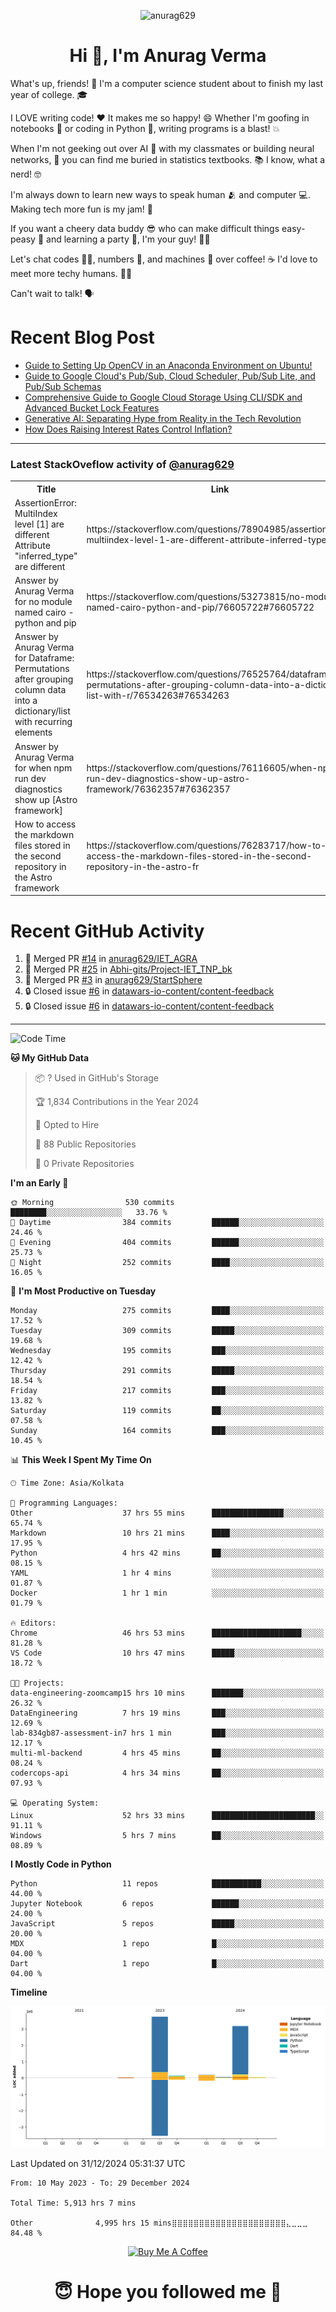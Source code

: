 

<p align="center"> <img src="https://komarev.com/ghpvc/?username=anurag629&label=Profile%20views&color=0e75b6&style=flat" alt="anurag629" /> </p>

<h1 align="center">Hi 👋, I'm Anurag Verma</h1>

What's up, friends! 👋 I'm a computer science student about to finish my last year of college. 🎓

I LOVE writing code! ❤️ It makes me so happy! 😄 Whether I'm goofing in notebooks 📓 or coding in Python 🐍, writing programs is a blast! 💥

When I'm not geeking out over AI 🤖 with my classmates or building neural networks, 🧠 you can find me buried in statistics textbooks. 📚 I know, what a nerd! 🤓

I'm always down to learn new ways to speak human 🫂 and computer 💻. Making tech more fun is my jam! 🍇

If you want a cheery data buddy 😎 who can make difficult things easy-peasy 🥝 and learning a party 🎉, I'm your guy! 🙋‍♂️

Let's chat codes 👨‍💻, numbers 🧮, and machines 🤖 over coffee! ☕ I'd love to meet more techy humans. 💁‍♂️

Can't wait to talk! 🗣️

# Recent Blog Post

<!-- BLOG-POST-LIST:START -->
- [Guide to Setting Up OpenCV in an Anaconda Environment on Ubuntu!](https://codercops.tech/blog/computer-vision-bootcamp/Guide-to-Setting-Up-OpenCV-in-an-Anaconda-Environment-on-Ubuntu!)
- [Guide to Google Cloud&#39;s Pub/Sub, Cloud Scheduler, Pub/Sub Lite, and Pub/Sub Schemas](https://codercops.tech/blog/google-cloud/Google-Clouds-Pub-Sub-Cloud-Scheduler-Pub-Sub-Lite-and-Pub-Sub-Schemas)
- [Comprehensive Guide to Google Cloud Storage Using CLI/SDK and Advanced Bucket Lock Features](https://codercops.tech/blog/google-cloud/Google-Cloud-Storage-Using-CLI-SDK-and-Advanced-Bucket-Lock-Features)
- [Generative AI: Separating Hype from Reality in the Tech Revolution](https://codercops.tech/blog/tech-latest-updates/generative-ai-seperating-hype-from-reality-in-the-tech-revolution)
- [How Does Raising Interest Rates Control Inflation?](https://codercops.tech/blog/startup-unicorn/how-does-raising-interest-rates-control-inflation)
<!-- BLOG-POST-LIST:END -->

---

### Latest StackOveflow activity of [@anurag629](https://github.com/anurag629)
<table>
  <tr><th>Title</th><th>Link</th></tr>
  <!-- STACKOVERFLOW:START --><tr><td>AssertionError: MultiIndex level [1] are different Attribute &quot;inferred_type&quot; are different</td><td>https://stackoverflow.com/questions/78904985/assertionerror-multiindex-level-1-are-different-attribute-inferred-type-are</td></tr><tr><td>Answer by Anurag Verma for no module named cairo - python and pip</td><td>https://stackoverflow.com/questions/53273815/no-module-named-cairo-python-and-pip/76605722#76605722</td></tr><tr><td>Answer by Anurag Verma for Dataframe: Permutations after grouping column data into a dictionary/list with recurring elements</td><td>https://stackoverflow.com/questions/76525764/dataframe-permutations-after-grouping-column-data-into-a-dictionary-list-with-r/76534263#76534263</td></tr><tr><td>Answer by Anurag Verma for when npm run dev diagnostics show up [Astro framework]</td><td>https://stackoverflow.com/questions/76116605/when-npm-run-dev-diagnostics-show-up-astro-framework/76362357#76362357</td></tr><tr><td>How to access the markdown files stored in the second repository in the Astro framework</td><td>https://stackoverflow.com/questions/76283717/how-to-access-the-markdown-files-stored-in-the-second-repository-in-the-astro-fr</td></tr><!-- STACKOVERFLOW:END -->
</table>

# Recent GitHub Activity
<!--START_SECTION:activity-->
1. 🎉 Merged PR [#14](https://github.com/anurag629/IET_AGRA/pull/14) in [anurag629/IET_AGRA](https://github.com/anurag629/IET_AGRA)
2. 🎉 Merged PR [#25](https://github.com/Abhi-gits/Project-IET_TNP_bk/pull/25) in [Abhi-gits/Project-IET_TNP_bk](https://github.com/Abhi-gits/Project-IET_TNP_bk)
3. 🎉 Merged PR [#3](https://github.com/anurag629/StartSphere/pull/3) in [anurag629/StartSphere](https://github.com/anurag629/StartSphere)
4. 🔒 Closed issue [#6](https://github.com/datawars-io-content/content-feedback/issues/6) in [datawars-io-content/content-feedback](https://github.com/datawars-io-content/content-feedback)
5. 🔒 Closed issue [#6](https://github.com/datawars-io-content/content-feedback/issues/6) in [datawars-io-content/content-feedback](https://github.com/datawars-io-content/content-feedback)
<!--END_SECTION:activity-->

---

<!--START_SECTION:waka-->
![Code Time](http://img.shields.io/badge/Code%20Time-5%2C913%20hrs%207%20mins-blue)

**🐱 My GitHub Data** 

> 📦 ? Used in GitHub's Storage 
 > 
> 🏆 1,834 Contributions in the Year 2024
 > 
> 💼 Opted to Hire
 > 
> 📜 88 Public Repositories 
 > 
> 🔑 0 Private Repositories 
 > 
**I'm an Early 🐤** 

```text
🌞 Morning                530 commits         ████████░░░░░░░░░░░░░░░░░   33.76 % 
🌆 Daytime                384 commits         ██████░░░░░░░░░░░░░░░░░░░   24.46 % 
🌃 Evening                404 commits         ██████░░░░░░░░░░░░░░░░░░░   25.73 % 
🌙 Night                  252 commits         ████░░░░░░░░░░░░░░░░░░░░░   16.05 % 
```
📅 **I'm Most Productive on Tuesday** 

```text
Monday                   275 commits         ████░░░░░░░░░░░░░░░░░░░░░   17.52 % 
Tuesday                  309 commits         █████░░░░░░░░░░░░░░░░░░░░   19.68 % 
Wednesday                195 commits         ███░░░░░░░░░░░░░░░░░░░░░░   12.42 % 
Thursday                 291 commits         █████░░░░░░░░░░░░░░░░░░░░   18.54 % 
Friday                   217 commits         ███░░░░░░░░░░░░░░░░░░░░░░   13.82 % 
Saturday                 119 commits         ██░░░░░░░░░░░░░░░░░░░░░░░   07.58 % 
Sunday                   164 commits         ███░░░░░░░░░░░░░░░░░░░░░░   10.45 % 
```


📊 **This Week I Spent My Time On** 

```text
🕑︎ Time Zone: Asia/Kolkata

💬 Programming Languages: 
Other                    37 hrs 55 mins      ████████████████░░░░░░░░░   65.74 % 
Markdown                 10 hrs 21 mins      ████░░░░░░░░░░░░░░░░░░░░░   17.95 % 
Python                   4 hrs 42 mins       ██░░░░░░░░░░░░░░░░░░░░░░░   08.15 % 
YAML                     1 hr 4 mins         ░░░░░░░░░░░░░░░░░░░░░░░░░   01.87 % 
Docker                   1 hr 1 min          ░░░░░░░░░░░░░░░░░░░░░░░░░   01.79 % 

🔥 Editors: 
Chrome                   46 hrs 53 mins      ████████████████████░░░░░   81.28 % 
VS Code                  10 hrs 47 mins      █████░░░░░░░░░░░░░░░░░░░░   18.72 % 

🐱‍💻 Projects: 
data-engineering-zoomcamp15 hrs 10 mins      ███████░░░░░░░░░░░░░░░░░░   26.32 % 
DataEngineering          7 hrs 19 mins       ███░░░░░░░░░░░░░░░░░░░░░░   12.69 % 
lab-834gb87-assessment-in7 hrs 1 min         ███░░░░░░░░░░░░░░░░░░░░░░   12.17 % 
multi-ml-backend         4 hrs 45 mins       ██░░░░░░░░░░░░░░░░░░░░░░░   08.24 % 
codercops-api            4 hrs 34 mins       ██░░░░░░░░░░░░░░░░░░░░░░░   07.93 % 

💻 Operating System: 
Linux                    52 hrs 33 mins      ███████████████████████░░   91.11 % 
Windows                  5 hrs 7 mins        ██░░░░░░░░░░░░░░░░░░░░░░░   08.89 % 
```

**I Mostly Code in Python** 

```text
Python                   11 repos            ███████████░░░░░░░░░░░░░░   44.00 % 
Jupyter Notebook         6 repos             ██████░░░░░░░░░░░░░░░░░░░   24.00 % 
JavaScript               5 repos             █████░░░░░░░░░░░░░░░░░░░░   20.00 % 
MDX                      1 repo              █░░░░░░░░░░░░░░░░░░░░░░░░   04.00 % 
Dart                     1 repo              █░░░░░░░░░░░░░░░░░░░░░░░░   04.00 % 
```



**Timeline**

![Lines of Code chart](https://raw.githubusercontent.com/anurag629/anurag629/main/assets/bar_graph.png)


 Last Updated on 31/12/2024 05:31:37 UTC
<!--END_SECTION:waka-->

<!--START_SECTION:waka-simple-->

```text
From: 10 May 2023 - To: 29 December 2024

Total Time: 5,913 hrs 7 mins

Other              4,995 hrs 15 mins⣿⣿⣿⣿⣿⣿⣿⣿⣿⣿⣿⣿⣿⣿⣿⣿⣿⣿⣿⣿⣿⣄⣀⣀⣀   84.48 %
```

<!--END_SECTION:waka-simple-->

<p align="center"> 
<a href="https://www.buymeacoffee.com/anurag629" target="_blank"><img src="https://cdn.buymeacoffee.com/buttons/default-orange.png" alt="Buy Me A Coffee" height="60" width="250"></a>
</p>


<h1 align="center"> 😇 Hope you followed me 🥰  </h1>

